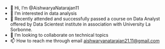 - 👋 Hi, I’m @AishwaryaNatarajan11
- 👀 I’m interested in data analysis
- 🌱 Recently attended and successfully passed a course on Data Analyst offered
      by Data Scientest institute in association with University La Sorbonne.
- 💞️ I’m looking to collaborate on technical topics
- 📫 How to reach me through email aishwaryanatarajan21.11@gmail.com

<!---
AishwaryaNatarajan11/AishwaryaNatarajan11 is a ✨ special ✨ repository because its `README.md` (this file) appears on your GitHub profile.
You can click the Preview link to take a look at your changes.
--->
